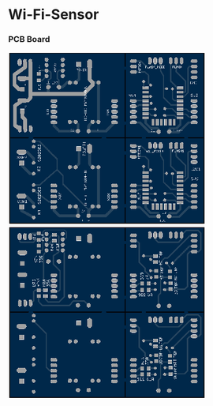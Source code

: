 # Wi-Fi-Sensor



### PCB Board

   [![Top](/screenshots/PCB_top_th.png)](/screenshots/PCB_top.png)
   [![Bottom](/screenshots/PCB_bottom_th.png)](/screenshots/PCB_bottom.png)

